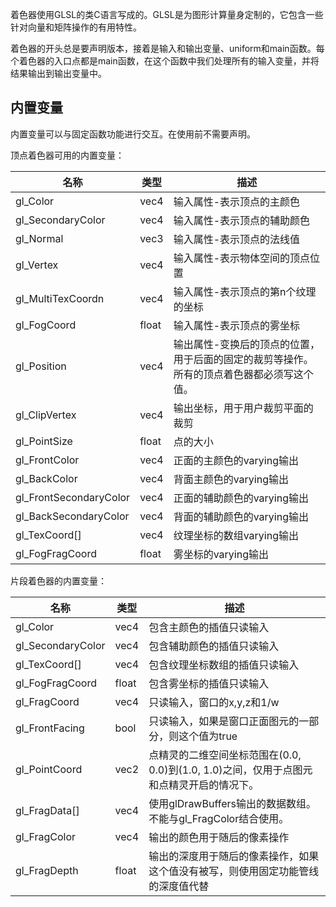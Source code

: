 着色器使用GLSL的类C语言写成的。GLSL是为图形计算量身定制的，它包含一些针对向量和矩阵操作的有用特性。

着色器的开头总是要声明版本，接着是输入和输出变量、uniform和main函数。每个着色器的入口点都是main函数，在这个函数中我们处理所有的输入变量，并将结果输出到输出变量中。

## 内置变量

内置变量可以与固定函数功能进行交互。在使用前不需要声明。

顶点着色器可用的内置变量：

| 名称                   | 类型  | 描述                                                         |
| ---------------------- | ----- | ------------------------------------------------------------ |
| gl_Color               | vec4  | 输入属性-表示顶点的主颜色                                    |
| gl_SecondaryColor      | vec4  | 输入属性-表示顶点的辅助颜色                                  |
| gl_Normal              | vec3  | 输入属性-表示顶点的法线值                                    |
| gl_Vertex              | vec4  | 输入属性-表示物体空间的顶点位置                              |
| gl_MultiTexCoordn      | vec4  | 输入属性-表示顶点的第n个纹理的坐标                           |
| gl_FogCoord            | float | 输入属性-表示顶点的雾坐标                                    |
| gl_Position            | vec4  | 输出属性-变换后的顶点的位置，用于后面的固定的裁剪等操作。所有的顶点着色器都必须写这个值。 |
| gl_ClipVertex          | vec4  | 输出坐标，用于用户裁剪平面的裁剪                             |
| gl_PointSize           | float | 点的大小                                                     |
| gl_FrontColor          | vec4  | 正面的主颜色的varying输出                                    |
| gl_BackColor           | vec4  | 背面主颜色的varying输出                                      |
| gl_FrontSecondaryColor | vec4  | 正面的辅助颜色的varying输出                                  |
| gl_BackSecondaryColor  | vec4  | 背面的辅助颜色的varying输出                                  |
| gl_TexCoord[]          | vec4  | 纹理坐标的数组varying输出                                    |
| gl_FogFragCoord        | float | 雾坐标的varying输出                                          |

片段着色器的内置变量：

| 名称              | 类型  | 描述                                                         |
| ----------------- | ----- | ------------------------------------------------------------ |
| gl_Color          | vec4  | 包含主颜色的插值只读输入                                     |
| gl_SecondaryColor | vec4  | 包含辅助颜色的插值只读输入                                   |
| gl_TexCoord[]     | vec4  | 包含纹理坐标数组的插值只读输入                               |
| gl_FogFragCoord   | float | 包含雾坐标的插值只读输入                                     |
| gl_FragCoord      | vec4  | 只读输入，窗口的x,y,z和1/w                                   |
| gl_FrontFacing    | bool  | 只读输入，如果是窗口正面图元的一部分，则这个值为true         |
| gl_PointCoord     | vec2  | 点精灵的二维空间坐标范围在(0.0, 0.0)到(1.0, 1.0)之间，仅用于点图元和点精灵开启的情况下。 |
| gl_FragData[]     | vec4  | 使用glDrawBuffers输出的数据数组。不能与gl_FragColor结合使用。 |
| gl_FragColor      | vec4  | 输出的颜色用于随后的像素操作                                 |
| gl_FragDepth      | float | 输出的深度用于随后的像素操作，如果这个值没有被写，则使用固定功能管线的深度值代替 |